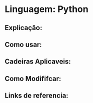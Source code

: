 # Linguagem: Python

## Explicação:


## Como usar:


## Cadeiras Aplicaveis:


## Como Modififcar:


## Links de referencia: